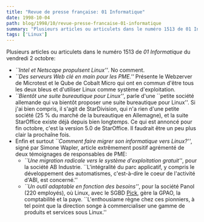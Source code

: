 ```yaml
---
title: "Revue de presse française: 01 Informatique"
date: 1998-10-04
path: blog/1998/10/revue-presse-francaise-01-informatique
summary: "Plusieurs articles ou articulets dans le numéro 1513 de 01 Informatique du vendredi 2 octobre: ``Intel et Netscape propulsent Linux''."
tags: ['Linux']
---
```


<P>
Plusieurs articles ou articulets dans le numéro 1513 de <EM>01
Informatique</EM> du vendredi 2 octobre:
</P>

<UL>

<LI>
<EM>``Intel et Netscape propulsent Linux''</EM>. No comment.
<LI>
<EM>``Des serveurs Web clé en main pour les PME.''</EM>
Présente le Webzerver de Microtest et le Qube de Cobalt Micro qui ont
en commun d'être tous les deux bleus et d'utiliser Linux comme système
d'exploitation.
<LI><EM>``Bientôt une suite bureautique pour Linux''</EM>,
parle d'une ``petite société allemande qui va bientôt proposer une
suite bureautique pour Linux''. Si j'ai bien compris, il s'agit de
StarDivision, qui n'a rien d'une petite société (25 % du marché de la
bureautique en Allemagne), et la suite StarOffice existe déjà depuis
bien longtemps. Ce qui est annoncé pour fin octobre, c'est la version
5.0 de StarOffice. Il faudrait être un peu plus clair la prochaîne fois.
<LI>
Enfin et surtout <EM>``Comment faire migrer son informatique vers
Linux?''</EM>, signé par Simone Wapler, article extrêmement positif
agrémenté de deux témoignages de responsables de PME:
<UL>

<LI><EM>``Une migration radicale vers le système d'exploitation
gratuit''</EM>, pour la société AB Industrie. ``L'intégralité du parc
applicatif, y compris le développement des automatismes, c'est-à-dire le
coeur de l'activité d'ABI, est concerné.''
<LI><EM>``Un outil adaptable en fonction des besoins''</EM>,
pour la société Panol (220 employés), où Linux, avec le SGBD
<A HREF="http://www.pick-systems.fr/">Pick</A>, gère la GPAO, la
comptabilité et la paye. ``L'enthousiame règne chez ces pionniers, à tel
point que la direction songe à commercialiser une gamme de produits et
services sous Linux.''
</UL>


</UL>


